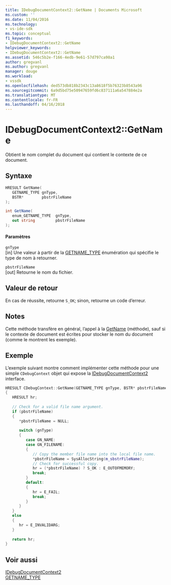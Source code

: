 ```yaml
---
title: IDebugDocumentContext2::GetName | Documents Microsoft
ms.custom: ''
ms.date: 11/04/2016
ms.technology:
- vs-ide-sdk
ms.topic: conceptual
f1_keywords:
- IDebugDocumentContext2::GetName
helpviewer_keywords:
- IDebugDocumentContext2::GetName
ms.assetid: 546c5b2e-f166-4edb-9e61-57d797ca98a1
author: gregvanl
ms.author: gregvanl
manager: douge
ms.workload:
- vssdk
ms.openlocfilehash: ded573db818b2343c13a8618f5b76323b8543a96
ms.sourcegitcommit: 6a9d5bd75e50947659fd6c837111a6a547884e2a
ms.translationtype: MT
ms.contentlocale: fr-FR
ms.lasthandoff: 04/16/2018
---
```

# <a name="idebugdocumentcontext2getname"></a>IDebugDocumentContext2::GetName
Obtient le nom complet du document qui contient le contexte de ce document.  
  
## <a name="syntax"></a>Syntaxe  
  
```cpp  
HRESULT GetName(   
   GETNAME_TYPE gnType,  
   BSTR*        pbstrFileName  
);  
```  
  
```csharp  
int GetName(   
   enum_GETNAME_TYPE  gnType,  
   out string         pbstrFileName  
);  
```  
  
#### <a name="parameters"></a>Paramètres  
 `gnType`  
 [in] Une valeur à partir de la [GETNAME_TYPE](../../../extensibility/debugger/reference/getname-type.md) énumération qui spécifie le type de nom à retourner.  
  
 `pbstrFileName`  
 [out] Retourne le nom du fichier.  
  
## <a name="return-value"></a>Valeur de retour  
 En cas de réussite, retourne `S_OK`; sinon, retourne un code d’erreur.  
  
## <a name="remarks"></a>Notes  
 Cette méthode transfère en général, l’appel à la [GetName](../../../extensibility/debugger/reference/idebugdocument2-getname.md) (méthode), sauf si le contexte de document est écrites pour stocker le nom du document (comme le montrent les exemple).  
  
## <a name="example"></a>Exemple  
 L’exemple suivant montre comment implémenter cette méthode pour une simple `CDebugContext` objet qui expose la [IDebugDocumentContext2](../../../extensibility/debugger/reference/idebugdocumentcontext2.md) interface.  
  
```cpp  
HRESULT CDebugContext::GetName(GETNAME_TYPE gnType, BSTR* pbstrFileName)    
{    
   HRESULT hr;    
  
   // Check for a valid file name argument.    
   if (pbstrFileName)    
   {    
      *pbstrFileName = NULL;    
  
      switch (gnType)    
      {    
         case GN_NAME:    
         case GN_FILENAME:    
         {    
            // Copy the member file name into the local file name.    
            *pbstrFileName = SysAllocString(m_sbstrFileName);    
            // Check for successful copy.    
            hr = (*pbstrFileName) ? S_OK : E_OUTOFMEMORY;    
            break;    
         }    
         default:    
         {    
            hr = E_FAIL;    
            break;    
         }    
      }    
   }    
   else    
   {    
      hr = E_INVALIDARG;    
   }    
  
   return hr;    
}    
```  
  
## <a name="see-also"></a>Voir aussi  
 [IDebugDocumentContext2](../../../extensibility/debugger/reference/idebugdocumentcontext2.md)   
 [GETNAME_TYPE](../../../extensibility/debugger/reference/getname-type.md)